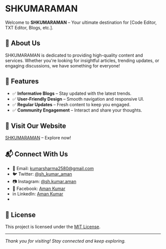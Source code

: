 # SHKUMARAMAN

Welcome to **SHKUMARAMAN** – Your ultimate destination for [Code Editor, TXT Editor, Blogs, etc.].

## 🚀 About Us
SHKUMARAMAN is dedicated to providing high-quality content and services. Whether you're looking for insightful articles, trending updates, or engaging discussions, we have something for everyone!

## 🌟 Features
- ✅ **Informative Blogs** – Stay updated with the latest trends.
- ✅ **User-Friendly Design** – Smooth navigation and responsive UI.
- ✅ **Regular Updates** – Fresh content to keep you engaged.
- ✅ **Community Engagement** – Interact and share your thoughts.

## 🔗 Visit Our Website
[SHKUMARAMAN](https://shkumaraman.github.io) – Explore now!

## 📬 Connect With Us
- 📧 Email: kumarsharma2580@gmail.com
- 🐦 Twitter: [@sh_kumar_aman](https://twitter.com/sh_kumar_aman)
- 📷 Instagram: [@sh.kumar.aman](https://instagram.com/sh.kumar.aman)
- 💬 Facebook: [Aman Kumar](https://facebook.com/sh.kumar.aman)
- in LinkedIn: [Aman Kumar](https://linkedin.com/in/shkumaraman)
- 
## 📜 License
This project is licensed under the [MIT License](LICENSE).

---
*Thank you for visiting! Stay connected and keep exploring.*

